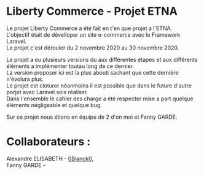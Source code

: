 # Liberty Commerce - Projet ETNA  
  
Le projet Liberty Commerce a été fait en t'en que projet a l'ETNA.  
L'objectif était de dévelloper un site e-commerce avec le Framework Laravel.  
Le projet c'est dérouler du 2 novembre 2020 au 30 novembre 2020.  

Le projet a eu plusieurs versions du aux différentes étapes et aux différents éléments a implémenter toutau long de ce dernier.  
La version proposer ici est la plus abouti sachant que cette dernière n'évolura plus.  
Le projet est cloturer néanmoins il est possible que dans le future d'autre porjet avec Laravel sois réaliser.  
Dans l'ensemble le cahier des charge a été respecter mise a part quelque éléments négligeable et quelque bug.  
  
Sur ce projet nous étions en équipe de 2 d'on moi et Fanny GARDE.  



Collaborateurs :
======

Alexandre ELISABETH - [0Blanck0](https://github.com/0Blanck0/),  
Fanny GARDE - [](https://github.com/0Blanck0/)  
